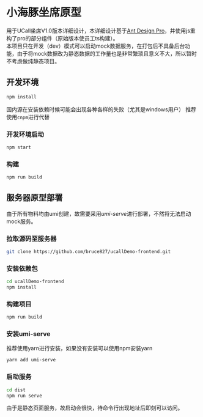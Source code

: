 # 小海豚坐席原型
用于UCall坐席V1.0版本详细设计，本详细设计基于[Ant Design Pro](https://pro.ant.design)，并使用js重构了pro的部分组件（原始版本使员工ts构建）。  
本项目只在开发（dev）模式可以启动mock数据服务，在打包后不具备后台功能，由于将mock数据改为静态数据的工作量也是非常繁琐且意义不大，所以暂时不考虑做纯静态项目。
## 开发环境
```bash
npm install
```
国内源在安装依赖时候可能会出现各种各样的失败（尤其是windows用户）
推荐使用`cnpm`进行代替
### 开发环境启动
```bash
npm start
```
### 构建
```bash
npm run build
```
## 服务器原型部署
由于所有物料均由umi创建，故需要采用*umi-serve*进行部署，不然将无法启动mock服务。
### 拉取源码至服务器
```bash
git clone https://github.com/bruce827/ucallDemo-frontend.git
```
### 安装依赖包
```bash
cd ucallDemo-frontend
npm install
```
### 构建项目
```bash
npm run build
```
### 安装umi-serve
推荐使用yarn进行安装，如果没有安装可以使用npm安装yarn
```bash
yarn add umi-serve
```
### 启动服务
```bash
cd dist
npm run serve
```
由于是静态页面服务，故启动会很快，待命令行出现地址后即刻可以访问。

